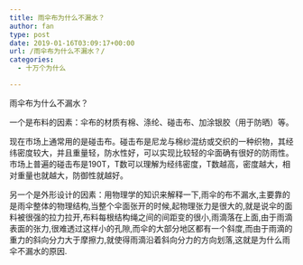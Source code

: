 ```yaml
---
title: 雨伞布为什么不漏水？
author: fan
type: post
date: 2019-01-16T03:09:17+00:00
url: /雨伞布为什么不漏水？/
categories:
  - 十万个为什么

---
```

雨伞布为什么不漏水？
  
​ 一个是布料的因素：伞布的材质有棉、涤纶、碰击布、加涂银胶（用于防晒）等。
  
现在市场上通常用的是碰击布。碰击布是尼龙与棉纱混纺或交织的一种织物，其经纬密度较大，并且重量轻，防水性好，可以实现比较轻的伞面确有很好的防雨性。市场上普遍的碰击布是190T，T数可以理解为经纬密度，T数越高，密度越大，相对重量也就越大，防御性就越好。
  
​ 另一个是外形设计的因素：用物理学的知识来解释一下,雨伞的布不漏水,主要靠的是雨伞整体的物理结构,当整个伞面张开的时候,起物理张力是很大的,就是说伞的面料被很强的拉力拉开,布料每根结构绳之间的间距变的很小,雨滴落在上面,由于雨滴表面的张力,很难透过这样小的孔隙,而伞的大部分地区都有一个斜度,而由于雨滴的重力的斜向分力大于摩擦力,就使得雨滴沿着斜向分力的方向划落,这就是为什么雨伞不漏水的原因.